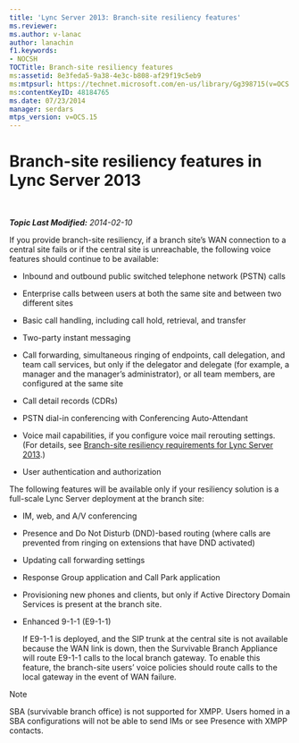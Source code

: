 ```yaml
---
title: 'Lync Server 2013: Branch-site resiliency features'
ms.reviewer: 
ms.author: v-lanac
author: lanachin
f1.keywords:
- NOCSH
TOCTitle: Branch-site resiliency features
ms:assetid: 8e3feda5-9a38-4e3c-b808-af29f19c5eb9
ms:mtpsurl: https://technet.microsoft.com/en-us/library/Gg398715(v=OCS.15)
ms:contentKeyID: 48184765
ms.date: 07/23/2014
manager: serdars
mtps_version: v=OCS.15
---
```


<div data-xmlns="http://www.w3.org/1999/xhtml">

<div class="topic" data-xmlns="http://www.w3.org/1999/xhtml" data-msxsl="urn:schemas-microsoft-com:xslt" data-cs="http://msdn.microsoft.com/en-us/">

<div data-asp="http://msdn2.microsoft.com/asp">

# Branch-site resiliency features in Lync Server 2013

</div>

<div id="mainSection">

<div id="mainBody">

<span> </span>

_**Topic Last Modified:** 2014-02-10_

If you provide branch-site resiliency, if a branch site’s WAN connection to a central site fails or if the central site is unreachable, the following voice features should continue to be available:

<div>


  - Inbound and outbound public switched telephone network (PSTN) calls

  - Enterprise calls between users at both the same site and between two different sites

  - Basic call handling, including call hold, retrieval, and transfer

  - Two-party instant messaging

  - Call forwarding, simultaneous ringing of endpoints, call delegation, and team call services, but only if the delegator and delegate (for example, a manager and the manager’s administrator), or all team members, are configured at the same site

  - Call detail records (CDRs)

  - PSTN dial-in conferencing with Conferencing Auto-Attendant

  - Voice mail capabilities, if you configure voice mail rerouting settings. (For details, see [Branch-site resiliency requirements for Lync Server 2013](lync-server-2013-branch-site-resiliency-requirements.md).)

  - User authentication and authorization

The following features will be available only if your resiliency solution is a full-scale Lync Server deployment at the branch site:

  - IM, web, and A/V conferencing

  - Presence and Do Not Disturb (DND)-based routing (where calls are prevented from ringing on extensions that have DND activated)

  - Updating call forwarding settings

  - Response Group application and Call Park application

  - Provisioning new phones and clients, but only if Active Directory Domain Services is present at the branch site.

  - Enhanced 9-1-1 (E9-1-1)
    
    If E9-1-1 is deployed, and the SIP trunk at the central site is not available because the WAN link is down, then the Survivable Branch Appliance will route E9-1-1 calls to the local branch gateway. To enable this feature, the branch-site users’ voice policies should route calls to the local gateway in the event of WAN failure.

<div>


> [!NOTE]  
> SBA (survivable branch office) is not supported for XMPP. Users homed in a SBA configurations will not be able to send IMs or see Presence with XMPP contacts.



</div>

</div>

</div>

<span> </span>

</div>

</div>

</div>

